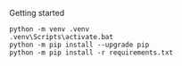 Getting started

```
python -m venv .venv
.venv\Scripts\activate.bat
python -m pip install --upgrade pip
python -m pip install -r requirements.txt
```
